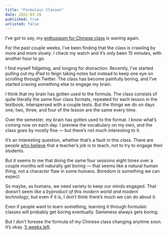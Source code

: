 ```yaml
---
title: "Formulaic Classes"
date: 2022-03-29
published: true
unlisted: false
---
```


I’ve got to say, my [enthusiasm for Chinese class](https://benborgers.com/posts/chinese4) is waning again.

For the past couple weeks, I’ve been finding that the class is crawling by more and more slowly. I check my watch and it’s only been 15 minutes, with another hour to go.

I find myself fidgeting, and longing for distraction. Recently, I’ve started pulling out my iPad to feign taking notes but instead to keep one eye on scrolling through Twitter. The class has become painfully boring, and I’ve started craving something else to engage my brain.

I think that my brain has gotten used to the formula. The class consists of quite literally the same four class formats, repeated for each lesson in the textbook, interspersed with a couple tests. But the things we do on days one, two, three, and four of the lesson are the same every time.

Over the semester, my brain has gotten used to the format. I know what’s coming now on each day. I preview the vocabulary on my own, and the class goes by mostly fine — but there’s not much interesting to it.

It’s an interesting question, whether that’s a fault in this class. There are people [who believe](https://benborgers.com/posts/shut-up) that a teacher’s job is to teach, not to try to engage their students.

But it seems to me that doing the same four sessions eight times over a couple months will naturally get boring — that seems like a natural human thing, not a character flaw in some humans. Boredom is something we can expect.

So maybe, as humans, we need variety to keep our minds engaged. That doesn’t seem like a _byproduct of this modern world and modern technology_, but even if it is, I don’t think there’s much we can do about it.

Even if people want to learn something, learning it through formulaic classes will probably get boring eventually. Sameness always gets boring.

But I don’t foresee the formula of my Chinese class changing anytime soon. It’s okay. [5 weeks left](https://benborgers.com/posts/5-weeks-left/).
